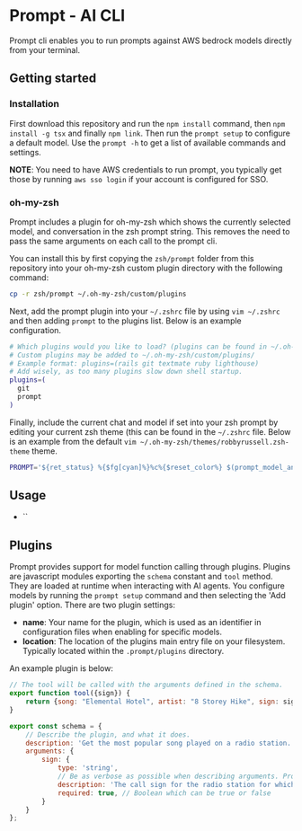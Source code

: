 # Prompt - AI CLI

Prompt cli enables you to run prompts against AWS bedrock models directly from your terminal.

## Getting started

### Installation

First download this repository and run the `npm install` command, then `npm install -g tsx` and finally `npm link`. Then run the `prompt setup` to
configure a default model. Use the `prompt -h` to get a list of available commands and settings.

**NOTE**: You need to have AWS credentials to run prompt, you typically get those by running `aws sso login` if your
account is configured for SSO.

### oh-my-zsh

Prompt includes a plugin for oh-my-zsh which shows the currently selected model, and conversation in the zsh prompt
string. This removes the need to pass the same arguments on each call to the prompt cli.

You can install this by first copying the `zsh/prompt` folder from this repository into your oh-my-zsh custom plugin
directory with the following command:

```bash
cp -r zsh/prompt ~/.oh-my-zsh/custom/plugins
```

Next, add the prompt plugin into your `~/.zshrc` file by using `vim ~/.zshrc` and then adding `prompt` to the plugins
list. Below is an example configuration.

```bash
# Which plugins would you like to load? (plugins can be found in ~/.oh-my-zsh/plugins/*)
# Custom plugins may be added to ~/.oh-my-zsh/custom/plugins/
# Example format: plugins=(rails git textmate ruby lighthouse)
# Add wisely, as too many plugins slow down shell startup.
plugins=(
  git
  prompt
)
```

Finally, include the current chat and model if set into your zsh prompt by editing your current zsh theme (this can be
found in the `~/.zshrc` file. Below is an example from the default `vim ~/.oh-my-zsh/themes/robbyrussell.zsh-theme`
theme.

```bash
PROMPT='${ret_status} %{$fg[cyan]%}%c%{$reset_color%} $(prompt_model_and_chat) $(git_prompt_info)'
```

## Usage

* ``

## Plugins

Prompt provides support for model function calling through plugins. Plugins are javascript modules exporting the
`schema` constant and `tool` method. They are loaded at runtime when interacting with AI agents.
You configure models by running the `prompt setup` command and then selecting the 'Add plugin' option. There are two
plugin settings:

* **name**: Your name for the plugin, which is used as an identifier in configuration files when enabling for specific
  models.
* **location**: The location of the plugins main entry file on your filesystem. Typically located within the
  `.prompt/plugins` directory.

An example plugin is below:

```javascript
// The tool will be called with the arguments defined in the schema.
export function tool({sign}) {
    return {song: "Elemental Hotel", artist: "8 Storey Hike", sign: sign};
}

export const schema = {
    // Describe the plugin, and what it does. 
    description: 'Get the most popular song played on a radio station.',
    arguments: {
        sign: {
            type: 'string',
            // Be as verbose as possible when describing arguments. Provide example values. 
            description: 'The call sign for the radio station for which you want the most popular song. Example calls signs are WZPZ and WKRP.',
            required: true, // Boolean which can be true or false
        }
    }
};
```
